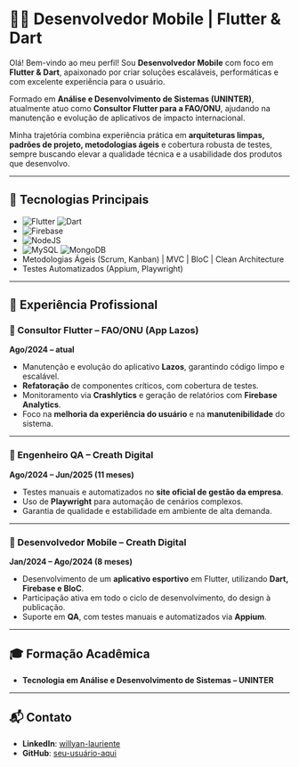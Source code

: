 # 👨‍💻 Desenvolvedor Mobile | Flutter & Dart  

Olá! Bem-vindo ao meu perfil! Sou **Desenvolvedor Mobile** com foco em **Flutter & Dart**, apaixonado por criar soluções escaláveis, performáticas e com excelente experiência para o usuário.  

Formado em **Análise e Desenvolvimento de Sistemas (UNINTER)**, atualmente atuo como **Consultor Flutter para a FAO/ONU**, ajudando na manutenção e evolução de aplicativos de impacto internacional.  

Minha trajetória combina experiência prática em **arquiteturas limpas, padrões de projeto, metodologias ágeis** e cobertura robusta de testes, sempre buscando elevar a qualidade técnica e a usabilidade dos produtos que desenvolvo.  

---

## 🚀 Tecnologias Principais  

- ![Flutter](https://img.shields.io/badge/Flutter-02569B?style=flat&logo=flutter&logoColor=white) ![Dart](https://img.shields.io/badge/Dart-0175C2?style=flat&logo=dart&logoColor=white)  
- ![Firebase](https://img.shields.io/badge/Firebase-FFCA28?style=flat&logo=firebase&logoColor=black)  
- ![NodeJS](https://img.shields.io/badge/Node.js-339933?style=flat&logo=nodedotjs&logoColor=white)  
- ![MySQL](https://img.shields.io/badge/MySQL-4479A1?style=flat&logo=mysql&logoColor=white) ![MongoDB](https://img.shields.io/badge/MongoDB-47A248?style=flat&logo=mongodb&logoColor=white)  
- Metodologias Ágeis (Scrum, Kanban) | MVC | BloC | Clean Architecture  
- Testes Automatizados (Appium, Playwright)  

---

## 💼 Experiência Profissional  

### 🔹 Consultor Flutter – FAO/ONU (App Lazos)  
**Ago/2024 – atual**  

- Manutenção e evolução do aplicativo **Lazos**, garantindo código limpo e escalável.  
- **Refatoração** de componentes críticos, com cobertura de testes.  
- Monitoramento via **Crashlytics** e geração de relatórios com **Firebase Analytics**.  
- Foco na **melhoria da experiência do usuário** e na **manutenibilidade** do sistema.  

---

### 🔹 Engenheiro QA – Creath Digital  
**Ago/2024 – Jun/2025 (11 meses)**  

- Testes manuais e automatizados no **site oficial de gestão da empresa**.  
- Uso de **Playwright** para automação de cenários complexos.  
- Garantia de qualidade e estabilidade em ambiente de alta demanda.  

---

### 🔹 Desenvolvedor Mobile – Creath Digital  
**Jan/2024 – Ago/2024 (8 meses)**  

- Desenvolvimento de um **aplicativo esportivo** em Flutter, utilizando **Dart, Firebase e BloC**.  
- Participação ativa em todo o ciclo de desenvolvimento, do design à publicação.  
- Suporte em **QA**, com testes manuais e automatizados via **Appium**.  

---

## 🎓 Formação Acadêmica  

- **Tecnologia em Análise e Desenvolvimento de Sistemas – UNINTER**  

---

## 📬 Contato  

- **LinkedIn**: [willyan-lauriente](https://www.linkedin.com/in/willyan-lauriente-89a88a182/)  
- **GitHub**: [seu-usuário-aqui](https://github.com/seu-usuario)  

